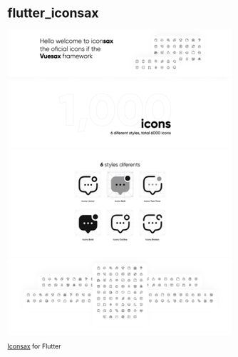 # flutter_iconsax

![Screenshots](images/1.png)
![Screenshots](images/2.png)
![Screenshots](images/3.png)
![Screenshots](images/4.png)

[Iconsax](https://iconsax.io/) for Flutter
